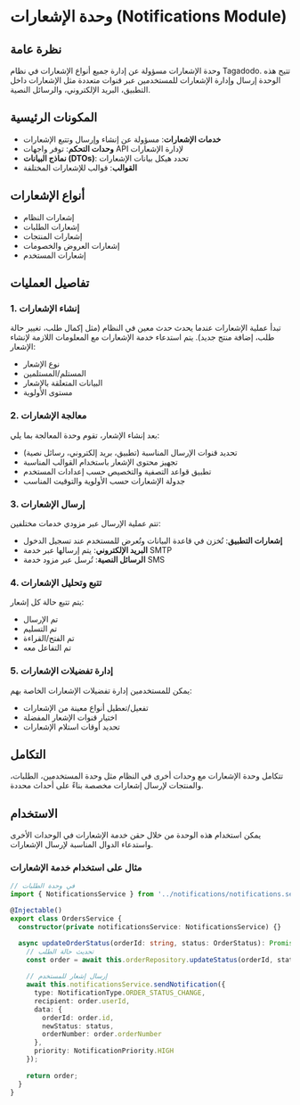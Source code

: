 # وحدة الإشعارات (Notifications Module)

## نظرة عامة
وحدة الإشعارات مسؤولة عن إدارة جميع أنواع الإشعارات في نظام Tagadodo. تتيح هذه الوحدة إرسال وإدارة الإشعارات للمستخدمين عبر قنوات متعددة مثل الإشعارات داخل التطبيق، البريد الإلكتروني، والرسائل النصية.

## المكونات الرئيسية
- **خدمات الإشعارات**: مسؤولة عن إنشاء وإرسال وتتبع الإشعارات
- **وحدات التحكم**: توفر واجهات API لإدارة الإشعارات
- **نماذج البيانات (DTOs)**: تحدد هيكل بيانات الإشعارات
- **القوالب**: قوالب للإشعارات المختلفة

## أنواع الإشعارات
- إشعارات النظام
- إشعارات الطلبات
- إشعارات المنتجات
- إشعارات العروض والخصومات
- إشعارات المستخدم

## تفاصيل العمليات

### 1. إنشاء الإشعارات
تبدأ عملية الإشعارات عندما يحدث حدث معين في النظام (مثل إكمال طلب، تغيير حالة طلب، إضافة منتج جديد). يتم استدعاء خدمة الإشعارات مع المعلومات اللازمة لإنشاء الإشعار:
- نوع الإشعار
- المستلم/المستلمين
- البيانات المتعلقة بالإشعار
- مستوى الأولوية

### 2. معالجة الإشعارات
بعد إنشاء الإشعار، تقوم وحدة المعالجة بما يلي:
- تحديد قنوات الإرسال المناسبة (تطبيق، بريد إلكتروني، رسائل نصية)
- تجهيز محتوى الإشعار باستخدام القوالب المناسبة
- تطبيق قواعد التصفية والتخصيص حسب إعدادات المستخدم
- جدولة الإشعارات حسب الأولوية والتوقيت المناسب

### 3. إرسال الإشعارات
تتم عملية الإرسال عبر مزودي خدمات مختلفين:
- **إشعارات التطبيق**: تُخزن في قاعدة البيانات وتُعرض للمستخدم عند تسجيل الدخول
- **البريد الإلكتروني**: يتم إرسالها عبر خدمة SMTP
- **الرسائل النصية**: تُرسل عبر مزود خدمة SMS

### 4. تتبع وتحليل الإشعارات
يتم تتبع حالة كل إشعار:
- تم الإرسال
- تم التسليم
- تم الفتح/القراءة
- تم التفاعل معه

### 5. إدارة تفضيلات الإشعارات
يمكن للمستخدمين إدارة تفضيلات الإشعارات الخاصة بهم:
- تفعيل/تعطيل أنواع معينة من الإشعارات
- اختيار قنوات الإشعار المفضلة
- تحديد أوقات استلام الإشعارات

## التكامل
تتكامل وحدة الإشعارات مع وحدات أخرى في النظام مثل وحدة المستخدمين، الطلبات، والمنتجات لإرسال إشعارات مخصصة بناءً على أحداث محددة.

## الاستخدام
يمكن استخدام هذه الوحدة من خلال حقن خدمة الإشعارات في الوحدات الأخرى واستدعاء الدوال المناسبة لإرسال الإشعارات.

### مثال على استخدام خدمة الإشعارات

```typescript
// في وحدة الطلبات
import { NotificationsService } from '../notifications/notifications.service';

@Injectable()
export class OrdersService {
  constructor(private notificationsService: NotificationsService) {}

  async updateOrderStatus(orderId: string, status: OrderStatus): Promise<Order> {
    // تحديث حالة الطلب
    const order = await this.orderRepository.updateStatus(orderId, status);
    
    // إرسال إشعار للمستخدم
    await this.notificationsService.sendNotification({
      type: NotificationType.ORDER_STATUS_CHANGE,
      recipient: order.userId,
      data: {
        orderId: order.id,
        newStatus: status,
        orderNumber: order.orderNumber
      },
      priority: NotificationPriority.HIGH
    });
    
    return order;
  }
}
